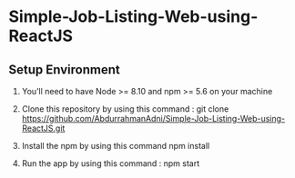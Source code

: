 # Simple-Job-Listing-Web-using-ReactJS

## Setup Environment

1. You’ll need to have Node >= 8.10 and npm >= 5.6 on your machine

2. Clone this repository by using this command :
git clone https://github.com/AbdurrahmanAdni/Simple-Job-Listing-Web-using-ReactJS.git

3. Install the npm by using this command
npm install

4. Run the app by using this command :
npm start
